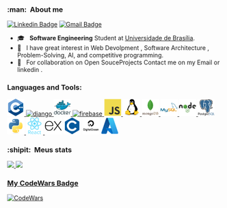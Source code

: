 <h3> :man: &nbsp;About me </h3>

[![Linkedin Badge](https://img.shields.io/badge/LinkedIn-0077B5?style=for-the-badge&logo=linkedin&logoColor=white=https://www.linkedin.com/in/abdul-hannan-652136160/)](https://www.linkedin.com/in/abdul-hannan-652136160/)
[![Gmail Badge](https://img.shields.io/badge/-Gmail-c14438?style=for-the-badge&logo=Gmail&logoColor=white&link=mailto:hannanhoney5000@gmail.com)](mailto:hannanhoney5000@gmail.com)

- 🎓 &nbsp; **Software Engineering** Student at <a href="https://fga.unb.br/">Universidade de Brasília</a>.
- 🌱 &nbsp; I have great interest in Web Devolpment , Software Architecture , Problem-Solving, AI, and competitive programming.
- 🤝 &nbsp; For collaboration on Open SouceProjects Contact me on my Email or linkedin .

<h3 align="left">Languages and Tools:</h3>
<p align="left"> <a href="https://www.w3schools.com/cpp/" target="_blank" rel="noreferrer"> <img src="https://raw.githubusercontent.com/devicons/devicon/master/icons/cplusplus/cplusplus-original.svg" alt="cplusplus" width="40" height="40"/> </a> <a href="https://www.djangoproject.com/" target="_blank" rel="noreferrer"> <img src="https://cdn.worldvectorlogo.com/logos/django.svg" alt="django" width="40" height="40"/> </a> <a href="https://www.docker.com/" target="_blank" rel="noreferrer"> <img src="https://raw.githubusercontent.com/devicons/devicon/master/icons/docker/docker-original-wordmark.svg" alt="docker" width="40" height="40"/> </a> <a href="https://firebase.google.com/" target="_blank" rel="noreferrer"> <img src="https://www.vectorlogo.zone/logos/firebase/firebase-icon.svg" alt="firebase" width="40" height="40"/> </a> <a href="https://www.java.com" target="_blank" rel="noreferrer">  </a> <a href="https://developer.mozilla.org/en-US/docs/Web/JavaScript" target="_blank" rel="noreferrer"> <img src="https://raw.githubusercontent.com/devicons/devicon/master/icons/javascript/javascript-original.svg" alt="javascript" width="40" height="40"/> </a> <a href="https://www.linux.org/" target="_blank" rel="noreferrer"> <img src="https://raw.githubusercontent.com/devicons/devicon/master/icons/linux/linux-original.svg" alt="linux" width="40" height="40"/> </a> <a href="https://www.mongodb.com/" target="_blank" rel="noreferrer"> <img src="https://raw.githubusercontent.com/devicons/devicon/master/icons/mongodb/mongodb-original-wordmark.svg" alt="mongodb" width="40" height="40"/> </a> <a href="https://www.mysql.com/" target="_blank" rel="noreferrer"> <img src="https://raw.githubusercontent.com/devicons/devicon/master/icons/mysql/mysql-original-wordmark.svg" alt="mysql" width="40" height="40"/> </a> <a href="https://nextjs.org/" target="_blank" rel="noreferrer">  </a> <a href="https://nodejs.org" target="_blank" rel="noreferrer"> <img src="https://raw.githubusercontent.com/devicons/devicon/master/icons/nodejs/nodejs-original-wordmark.svg" alt="nodejs" width="40" height="40"/> </a> <a href="https://www.postgresql.org" target="_blank" rel="noreferrer"> <img src="https://raw.githubusercontent.com/devicons/devicon/master/icons/postgresql/postgresql-original-wordmark.svg" alt="postgresql" width="40" height="40"/> </a> <a href="https://www.python.org" target="_blank" rel="noreferrer"> <img src="https://raw.githubusercontent.com/devicons/devicon/master/icons/python/python-original.svg" alt="python" width="40" height="40"/> </a> <a href="https://reactjs.org/" target="_blank" rel="noreferrer"> <img src="https://raw.githubusercontent.com/devicons/devicon/master/icons/react/react-original-wordmark.svg" alt="react" width="40" height="40"/> </a>
<img src='https://raw.githubusercontent.com/devicons/devicon/master/icons/express/express-original.svg' alt='expressjs' with="40" height="40"/>
  <img src='https://raw.githubusercontent.com/devicons/devicon/master/icons/c/c-plain.svg' alt='expressjs' with="40" height="40"/>
  <img src='https://raw.githubusercontent.com/devicons/devicon/master/icons/digitalocean/digitalocean-plain-wordmark.svg' alt='digitalOCean' with="40" height="40"/>
  <img src='https://raw.githubusercontent.com/devicons/devicon/master/icons/azure/azure-original.svg' alt='azure' with="40" height="40"/>

</p>



<h3> :shipit: &nbsp;Meus stats </h3>

  <a href="https://github.com/hannanhunny01">
  <img height="180em" src="https://github-readme-stats-sigma-five.vercel.app/api?username=hannanhunny01&show_icons=true&theme=tokyonight&count_private=true"/>
  <img height="180em" src="https://github-readme-stats-sigma-five.vercel.app/api/top-langs/?username=hannanhunny01&layout=compact&langs_count=7&theme=tokyonight"/>


<h3> My CodeWars Badge </h3>

[![CodeWars](https://www.codewars.com/users/hannanhunny01/badges/large)](https://www.codewars.com/users/hannanhunny01)





